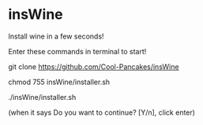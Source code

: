 # insWine
Install wine in a few seconds!

Enter these commands in terminal to start!

git clone https://github.com/Cool-Pancakes/insWine

chmod 755 insWine/installer.sh

./insWine/installer.sh

(when it says Do you want to continue? [Y/n], click enter)
